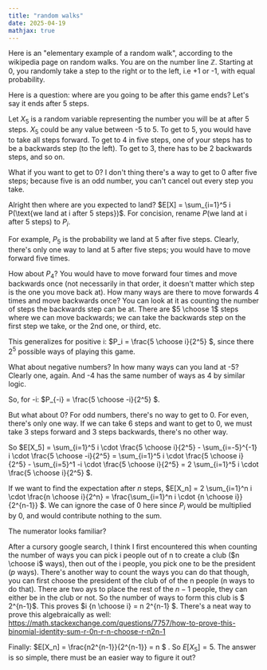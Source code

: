 ```yaml
---
title: "random walks"
date: 2025-04-19
mathjax: true
---
```


Here is an "elementary example of a random walk", according to the wikipedia page on random walks. 
You are on the number line $\mathbb{Z}$. Starting at 0, you randomly take a step to the right or to the left, i.e +1 or -1, with equal probability. 

Here is a question: where are you going to be after this game ends? Let's say it ends after 5 steps. 

Let $X_5$ is a random variable representing the number you will be at after 5 steps. $X_5$ could be any value between -5 to 5. To get to 5, you would have to take all steps forward. To get to 4 in five steps, one of your steps has to be a backwards step (to the left). To get to 3, there has to be 2 backwards steps, and so on. 

What if you want to get to 0? I don't thing there's a way to get to 0 after five steps; because five is an odd number, you can't cancel out every step you take. 

Alright then where are you expected to land?
$E[X] = \sum_{i=1}^5 i  P(\text{we land at i after 5 steps})$. For concision, rename $P(\text{we land at i after 5 steps})$ to $P_i$. 

For example, $P_5$ is the probability we land at 5 after five steps. Clearly, there's only one way to land at 5 after five steps; you would have to move forward five times. 

How about $P_4$? You would have to move forward four times and move backwards once (not necessarily in that order, it doesn't matter which step is the one you move back at). How many ways are there to move forwards 4 times and move backwards once? You can look at it as counting the number of steps the backwards step can be at. There are $5 \choose 1$ steps where we can move backwards; we can take the backwards step on the first step we take, or the 2nd one, or third, etc. 

This generalizes for positive i: $P_i = \frac{5 \choose i}{2^5} $, since there $2^5$ possible ways of playing this game.

What about negative numbers? In how many ways can you land at -5? Clearly one, again. And -4 has the same number of ways as 4 by similar logic. 

So, for -i: $P_{-i} = \frac{5 \choose -i}{2^5} $. 

But what about 0? For odd numbers, there's no way to get to 0. For even, there's only one way. If we can take 6 steps and want to get to 0, we must take 3 steps forward and 3 steps backwards, there's no other way.  

So $E[X_5] = \sum_{i=1}^5 i \cdot \frac{5 \choose i}{2^5} - \sum_{i=-5}^{-1} i \cdot \frac{5 \choose -i}{2^5} = \sum_{i=1}^5 i \cdot \frac{5 \choose i}{2^5} - \sum_{i=5}^1 -i \cdot \frac{5 \choose i}{2^5} = 2 \sum_{i=1}^5 i \cdot \frac{5 \choose i}{2^5} $. 

If we want to find the expectation after $n$ steps, $E[X_n] = 2 \sum_{i=1}^n i \cdot \frac{n \choose i}{2^n} = \frac{\sum_{i=1}^n i \cdot {n \choose i}}{2^{n-1}} $. We can ignore the case of 0 here since $P_i$ would be multiplied by 0, and would contribute nothing to the sum.

The numerator looks familiar?

After a cursory google search, I think I first encountered this when counting the number of ways you can pick i people out of n to create a club ($n \choose i$ ways), then out of the i people, you pick one to be the president ($p$ ways). There's another way to count the ways you can do that though, you can first choose the president of the club of of the n people (n ways to do that). There are two ays to place the rest of the $n - 1$ people, they can either be in the club or not. So the number of ways to form this club is $ 2^{n-1}$. This proves $i {n \choose i} = n 2^{n-1} $. There's a neat way to prove this algebraically as well: https://math.stackexchange.com/questions/7757/how-to-prove-this-binomial-identity-sum-r-0n-r-n-choose-r-n2n-1 

Finally: $E[X_n] = \frac{n2^{n-1}}{2^{n-1}} = n $ . So $E[X_5] = 5$. The answer is so simple, there must be an easier way to figure it out?
